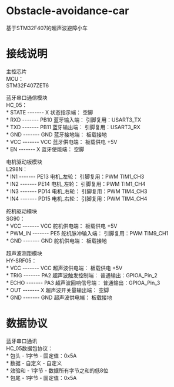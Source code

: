 # Obstacle-avoidance-car
 基于STM32F407的超声波避障小车

接线说明
===============================
主控芯片<br>
	MCU：<br>
		STM32F407ZET6

蓝牙串口通信模块<br>
	HC_05：<br>
		* STATE   -------     X       状态指示端：		空脚<br>
		* RXD     -------     PB10    蓝牙输入端：		引脚复用：USART3_TX<br>
		* TXD     -------     PB11    蓝牙输出端：		引脚复用：USART3_RX<br>
		* GND     -------     GND     蓝牙接地端：		板载接地<br>
		* VCC     -------     VCC     蓝牙供电端：		板载供电 +5V<br>
		* EN      -------     X       蓝牙使能端：		空脚<br>

电机驱动板模块<br>
	L298N：<br>
		* IN1	-------	PE13	电机_左轮：	引脚复用：PWM	TIM1_CH3<br>
		* IN2	-------	PE14	电机_左轮：	引脚复用：PWM	TIM1_CH4<br>
		* IN3	-------	PD14	电机_右轮：	引脚复用：PWM	TIM4_CH3<br>
		* IN4	-------	PD15    电机_右轮：	引脚复用：PWM	TIM4_CH4<br>

舵机驱动模块<br>
	SG90：<br>
		* VCC     ------- VCC 舵机供电端：        板载供电 +5V<br>
		* PWM_IN  ------- PE5 舵机脉冲输入端：    引脚复用：PWM   TIM9_CH1<br>
		* GND     ------- GND 舵机供电端：        板载接地<br>

超声波测距模块<br>
	HY-SRF05：<br>
		* VCC     ------- VCC 超声波供电端：              板载供电 +5V<br>
		* TRIG    ------- PA2 超声波触发控制端：          普通输出：GPIOA_Pin_2<br>
		* ECHO    ------- PA3 超声波回响信号端：          普通输出：GPIOA_Pin_3<br>
		* OUT     ------- X   超声波开关量输出端：        空脚<br>
		* GND     ------- GND 超声波供电端：              板载接地<br>

数据协议
===============================
蓝牙串口通讯<br>
	HC_05数据包协议：<br>
		* 包头    -    1字节   -   固定值：0x5A<br>
		* 数据    -    自定义  -   自定义<br>
		* 效验和  -    1字节   -   数据所有字节之和的低8位<br>
		* 包尾    -    1字节   -   固定值：0x5A<br>
